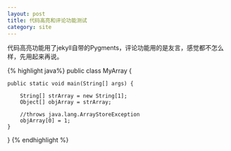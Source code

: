 ```yaml
---
layout: post
title: 代码高亮和评论功能测试
category: site
---
```

代码高亮功能用了jekyll自带的Pygments，评论功能用的是友言，感觉都不怎么样，先用起来再说。

{% highlight java%}
public class MyArray {
	
	public static void main(String[] args) {
		
		String[] strArray = new String[1];
		Object[] objArray = strArray;
		
		//throws java.lang.ArrayStoreException
		objArray[0] = 1;
	}
	
}
{% endhighlight %}